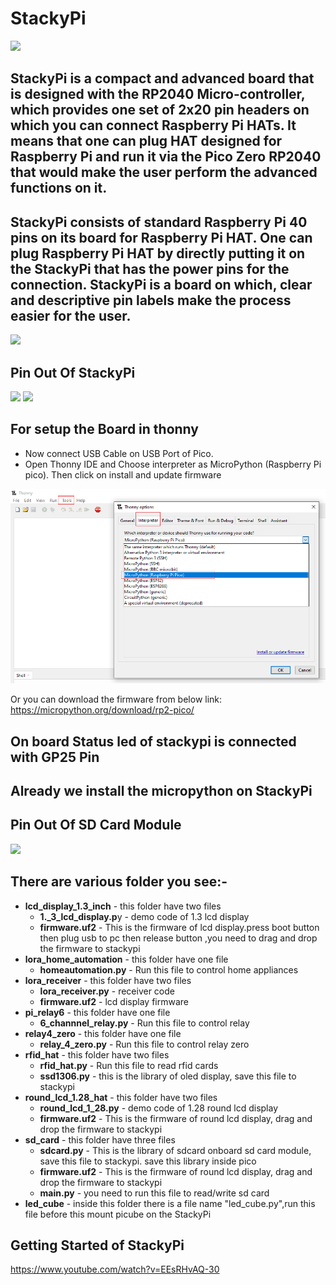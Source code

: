 # StackyPi
<img src= "https://github.com/sbcshop/StackyPi/blob/main/images/Capture.JPG" />

## StackyPi is a compact and advanced board that is designed with the RP2040 Micro-controller, which provides one set of 2x20 pin headers on which you can connect Raspberry Pi HATs. It means that one can plug HAT designed for Raspberry Pi and run it via the Pico Zero RP2040 that would make the user perform the advanced functions on it.

## StackyPi consists of standard Raspberry Pi 40 pins on its board for Raspberry Pi HAT. One can plug Raspberry Pi HAT by directly putting it on the StackyPi that has the power pins for the connection. StackyPi is a board on which, clear and descriptive pin labels make the process easier for the user.

<img src= "https://github.com/sbcshop/StackyPi/blob/main/images/img4.png" />

## Pin Out Of StackyPi
<img src= "https://github.com/sbcshop/StackyPi/blob/main/images/img6.png" />
<img src= "https://github.com/sbcshop/StackyPi/blob/main/images/img.JPG" />

## For setup the Board in thonny </b>
* Now connect USB Cable on USB Port of Pico.
* Open Thonny IDE and Choose interpreter as MicroPython (Raspberry Pi pico). Then click on install and update firmware
<img src="https://github.com/sbcshop/Raspberry-Pi-Pico-RFID-Expansion/blob/main/images/thonny-interpreter.PNG" />

Or you can download the firmware from below link:
https://micropython.org/download/rp2-pico/
 
 
## On board Status led of stackypi is connected with GP25 Pin
## Already we install the micropython on StackyPi

## Pin Out Of SD Card Module
<img src= "https://github.com/sbcshop/StackyPi/blob/main/images/img1.JPG" />

## There are various folder you see:-
  * **lcd_display_1.3_inch** - this folder have two files
    * **1._3_lcd_display.p**y - demo code of 1.3 lcd display
    * **firmware.uf2** - This is the firmware of lcd display.press boot button then plug usb to pc then release button ,you need to drag and drop the firmware to stackypi 
  * **lora_home_automation** -  this folder have one file
    * **homeautomation.py** - Run this file to control home appliances
  * **lora_receiver** - this folder have two files
    * **lora_receiver.py** - receiver code
    * **firmware.uf2** -  lcd display firmware
  * **pi_relay6** - this folder have one file
    * **6_channnel_relay.py** - Run this file to control relay
  * **relay4_zero** - this folder have one file
    * **relay_4_zero.py** - Run this file to control relay zero
  * **rfid_hat** - this folder have two files
    * **rfid_hat.py** - Run this file to read rfid cards
    * **ssd1306.py** - this is the library of oled display, save this file to stackypi 
  * **round_lcd_1.28_hat** - this folder have two files
    * **round_lcd_1_28.py** - demo code of 1.28 round lcd display
    * **firmware.uf2** - This is the firmware of round lcd display, drag and drop the firmware to stackypi 
  * **sd_card** - this folder have three files
    * **sdcard.py** - This is the library of sdcard onboard sd card module, save this file to stackypi. save this library inside pico
    * **firmware.uf2** - This is the firmware of round lcd display, drag and drop the firmware to stackypi
    * **main.py** - you need to run this file to read/write sd card
  * **led_cube** - inside this folder there is a file name "led_cube.py",run this file before this mount picube on the StackyPi
  
## Getting Started of StackyPi
https://www.youtube.com/watch?v=EEsRHvAQ-30




